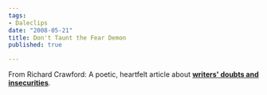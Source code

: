```yaml
--- 
tags:
- Daleclips
date: "2008-05-21"
title: Don't Taunt the Fear Demon
published: true

---
```


From Richard Crawford:
A poetic, heartfelt article about
**[writers' doubts and insecurities](http://www.underpope.com/bloginomicon/2008/04/23/dont-taunt-the-fear-demon-its-tacky)**.

